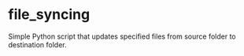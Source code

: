 # file_syncing
Simple Python script that updates specified files from source folder to destination folder.
